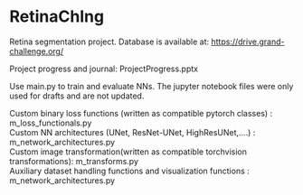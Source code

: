 # RetinaChlng

Retina segmentation project. Database is available at: https://drive.grand-challenge.org/

Project progress and journal: ProjectProgress.pptx

Use main.py to train and evaluate NNs. The jupyter notebook files were only used for drafts and are not updated. 

Custom binary loss functions  (written as compatible pytorch classes)         : m_loss_functionals.py <br>
Custom NN architectures (UNet, ResNet-UNet, HighResUNet,....)                 : m_network_architectures.py <br>
Custom image transformation(written as compatible torchvision transformations): m_transforms.py <br>
Auxiliary dataset handling functions and visualization functions              : m_network_architectures.py <br>
